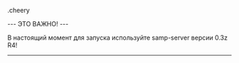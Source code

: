 .cheery

--- ЭТО ВАЖНО! ---

В настоящий момент для запуска используйте samp-server версии 0.3z R4!

------------------
